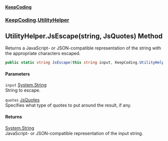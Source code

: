 #### [KeepCoding](index.md 'index')
### [KeepCoding](KeepCoding.md 'KeepCoding').[UtilityHelper](UtilityHelper.md 'KeepCoding.UtilityHelper')
## UtilityHelper.JsEscape(string, JsQuotes) Method
Returns a JavaScript- or JSON-compatible representation of the string with the appropriate characters escaped.
```csharp
public static string JsEscape(this string input, KeepCoding.UtilityHelper.JsQuotes quotes=KeepCoding.UtilityHelper.JsQuotes.Double);
```
#### Parameters
<a name='KeepCoding.UtilityHelper.JsEscape(string.KeepCoding.UtilityHelper.JsQuotes).input'></a>
`input` [System.String](https://docs.microsoft.com/en-us/dotnet/api/System.String 'System.String')  
String to escape.
  
<a name='KeepCoding.UtilityHelper.JsEscape(string.KeepCoding.UtilityHelper.JsQuotes).quotes'></a>
`quotes` [JsQuotes](UtilityHelper.JsQuotes.md 'KeepCoding.UtilityHelper.JsQuotes')  
Specifies what type of quotes to put around the result, if any.
  
#### Returns
[System.String](https://docs.microsoft.com/en-us/dotnet/api/System.String 'System.String')  
JavaScript- or JSON-compatible representation of the input string.
